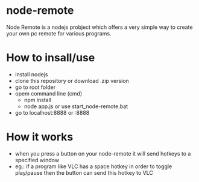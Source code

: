 # node-remote
Node Remote is a nodejs probject which offers a very simple way to create your own pc remote for various programs.

# How to insall/use
  - install nodejs
  - clone this repository or download .zip version
  - go to root folder
  - opem command line (cmd)
    - npm install
    - node app.js    or use start_node-remote.bat
  - go to localhost:8888 or <youripadress>:8888

# How it works
  - when you press a button on your node-remote it will send hotkeys to a specified window
  - eg.: if a program like VLC has a space hotkey in order to toggle play/pause then the button can send this hotkey to VLC
